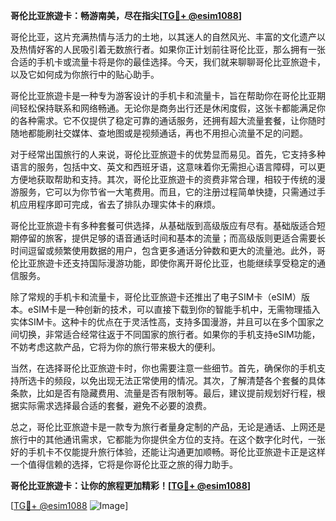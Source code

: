 **哥伦比亚旅遊卡：畅游南美，尽在指尖[[TG💪+ @esim1088](https://t.me/s/esim1088)]**

哥伦比亚，这片充满热情与活力的土地，以其迷人的自然风光、丰富的文化遗产以及热情好客的人民吸引着无数旅行者。如果你正计划前往哥伦比亚，那么拥有一张合适的手机卡或流量卡将是你的最佳选择。今天，我们就来聊聊哥伦比亚旅遊卡，以及它如何成为你旅行中的贴心助手。

哥伦比亚旅遊卡是一种专为游客设计的手机卡和流量卡，旨在帮助你在哥伦比亚期间轻松保持联系和网络畅通。无论你是商务出行还是休闲度假，这张卡都能满足你的各种需求。它不仅提供了稳定可靠的通话服务，还拥有超大流量套餐，让你随时随地都能刷社交媒体、查地图或是视频通话，再也不用担心流量不足的问题。

对于经常出国旅行的人来说，哥伦比亚旅遊卡的优势显而易见。首先，它支持多种语言的服务，包括中文、英文和西班牙语，这意味着你无需担心语言障碍，可以更方便地获取帮助和支持。其次，哥伦比亚旅遊卡的资费非常合理，相较于传统的漫游服务，它可以为你节省一大笔费用。而且，它的注册过程简单快捷，只需通过手机应用程序即可完成，省去了排队办理实体卡的麻烦。

哥伦比亚旅遊卡有多种套餐可供选择，从基础版到高级版应有尽有。基础版适合短期停留的旅客，提供足够的语音通话时间和基本的流量；而高级版则更适合需要长时间逗留或频繁使用数据的用户，包含更多通话分钟数和更大的流量池。此外，哥伦比亚旅遊卡还支持国际漫游功能，即使你离开哥伦比亚，也能继续享受稳定的通信服务。

除了常规的手机卡和流量卡，哥伦比亚旅遊卡还推出了电子SIM卡（eSIM）版本。eSIM卡是一种创新的技术，可以直接下载到你的智能手机中，无需物理插入实体SIM卡。这种卡的优点在于灵活性高，支持多国漫游，并且可以在多个国家之间切换，非常适合经常往返于不同国家的旅行者。如果你的手机支持eSIM功能，不妨考虑这款产品，它将为你的旅行带来极大的便利。

当然，在选择哥伦比亚旅遊卡时，你也需要注意一些细节。首先，确保你的手机支持所选卡的频段，以免出现无法正常使用的情况。其次，了解清楚各个套餐的具体条款，比如是否有隐藏费用、流量是否有限制等。最后，建议提前规划好行程，根据实际需求选择最合适的套餐，避免不必要的浪费。

总之，哥伦比亚旅遊卡是一款专为旅行者量身定制的产品，无论是通话、上网还是旅行中的其他通讯需求，它都能为你提供全方位的支持。在这个数字化时代，一张好的手机卡不仅能提升旅行体验，还能让沟通更加顺畅。哥伦比亚旅遊卡正是这样一个值得信赖的选择，它将是你哥伦比亚之旅的得力助手。

**哥伦比亚旅遊卡：让你的旅程更加精彩！[[TG💪+ @esim1088](https://t.me/s/esim1088)]**

[[TG💪+ @esim1088](https://t.me/s/esim1088) ![Image](https://i.postimg.cc/4NQfJmqS/Snipaste-2025-05-13-00-14-12.png)]